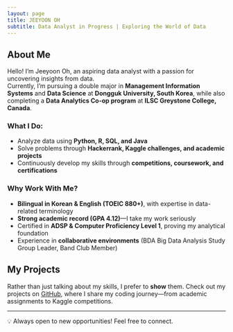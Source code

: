 ```yaml
---
layout: page
title: JEEYOON OH
subtitle: Data Analyst in Progress | Exploring the World of Data
---
```


## About Me

Hello! I’m Jeeyoon Oh, an aspiring data analyst with a passion for uncovering insights from data.  
Currently, I’m pursuing a double major in **Management Information Systems** and **Data Science** at **Dongguk University, South Korea**, 
while also completing a **Data Analytics Co-op program** at **ILSC Greystone College, Canada**.  

### What I Do:
- Analyze data using **Python, R, SQL, and Java**  
- Solve problems through **Hackerrank, Kaggle challenges, and academic projects**  
- Continuously develop my skills through **competitions, coursework, and certifications**  

### Why Work With Me?
- **Bilingual in Korean & English (TOEIC 880+)**, with expertise in data-related terminology  
- **Strong academic record (GPA 4.12)**—I take my work seriously  
- Certified in **ADSP & Computer Proficiency Level 1**, proving my analytical foundation  
- Experience in **collaborative environments** (BDA Big Data Analysis Study Group Leader, Band Club Member)  

## My Projects  
Rather than just talking about my skills, I prefer to **show** them. Check out my projects on [GitHub](https://github.com/Jeeyoooon), 
where I share my coding journey—from academic assignments to Kaggle competitions.  

---

💡 Always open to new opportunities! Feel free to connect.  
